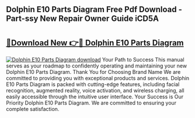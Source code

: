 ## Dolphin E10 Parts Diagram Free Pdf Download - Part-ssy New Repair Owner Guide iCD5A

# <h2><a href="http://dftbnp.blite.top/?on=Dolphin+E10+Parts+Diagram">🔗Download New 👉🔴 Dolphin E10 Parts Diagram</a></h2>

[![Dolphin E10 Parts Diagram download](https://i.imgur.com/lujVjoI.png)](http://dftbnp.blite.top/?on=Dolphin+E10+Parts+Diagram)
Your Path to Success This manual serves as your roadmap to confidently operating and maintaining your new Dolphin E10 Parts Diagram. Thank You for Choosing Brand Name We are committed to providing you with exceptional products and services. Dolphin E10 Parts Diagram is packed with cutting-edge features, including facial recognition, augmented reality, voice activation, and wireless charging, all easily accessible through the intuitive user interface. Your Success is Our Priority Dolphin E10 Parts Diagram. We are committed to ensuring your complete satisfaction.
